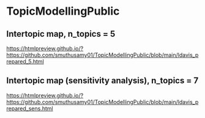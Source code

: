 # TopicModellingPublic

## Intertopic map, n_topics = 5
https://htmlpreview.github.io/?https://github.com/smuthusamy01/TopicModellingPublic/blob/main/ldavis_prepared_5.html

## Intertopic map (sensitivity analysis), n_topics = 7
https://htmlpreview.github.io/?https://github.com/smuthusamy01/TopicModellingPublic/blob/main/ldavis_prepared_sens.html



